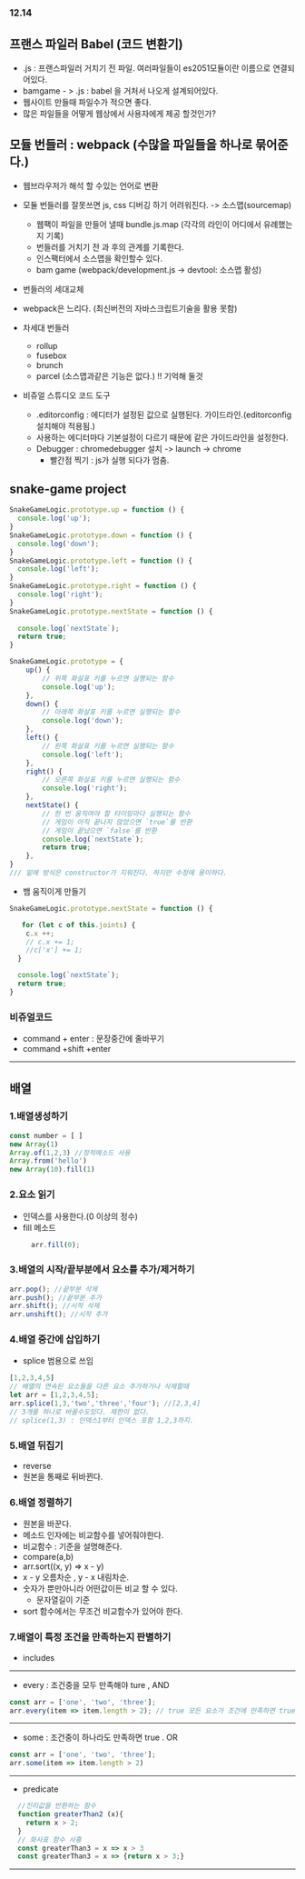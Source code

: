 ### 12.14
 ## 프랜스 파일러 Babel (코드 변환기) 
 - .js : 프랜스파일러 거치기 전 파일. 여러파일들이 es2051모듈이란 이름으로 연결되어있다.
 - bamgame - > .js : babel 을 거처서 나오게 설계되어있다.
 - 웹사이트 만들때 파일수가 적으면 좋다.
 - 많은 파일들을 어떻게 웹상에서 사용자에게 제공 할것인가?
 ## 모듈 번들러 : webpack (수많을 파일들을 하나로 묶어준다.)
 - 웹브라우저가 해석 할 수있는 언어로 변환
 - 모듈 번들러를 잘못쓰면 js, css 디버깅 하기 어려워진다. -> 소스맵(sourcemap)
    - 웹팩이 파일을 만들어 낼때 bundle.js.map (각각의 라인이 어디에서 유례했는지 기록)
    - 번들러를 거치기 전 과 후의 관계를 기록한다.
    - 인스팩터에서 소스맵을 확인할수 있다.
    - bam game (webpack/development.js -> devtool: 소스맵 활성)
 - 번들러의 세대교체
  - webpack은 느리다. (최신버전의 자바스크립트기술을 활용 못함)
  - 차세대 번들러 
    - rollup
    - fusebox
    - brunch
    - parcel (소스맵과같은 기능은 없다.) !! 기억해 둘것
 
  - 비쥬얼 스튜디오 코드 도구
    - .editorconfig : 에디터가 설정된 값으로 실행된다. 가이드라인.(editorconfig 설치해야 적용됨.)
    - 사용하는 에디터마다 기본설정이 다르기 때문에 같은 가이드라인을 설정한다.
    - Debugger : chromedebugger 설치 -> launch -> chrome
      - 빨간점 찍기 : js가 실행 되다가 멈춤.
## snake-game project
```js
SnakeGameLogic.prototype.up = function () {
  console.log('up');
}
SnakeGameLogic.prototype.down = function () {
  console.log('down');
}
SnakeGameLogic.prototype.left = function () {
  console.log('left');
}
SnakeGameLogic.prototype.right = function () {
  console.log('right');
}
SnakeGameLogic.prototype.nextState = function () {
  
  console.log(`nextState`);
  return true;
}
```
```js
SnakeGameLogic.prototype = {
    up() {
        // 위쪽 화살표 키를 누르면 실행되는 함수
        console.log('up');
    },
    down() {
        // 아래쪽 화살표 키를 누르면 실행되는 함수
        console.log('down');
    },
    left() {
        // 왼쪽 화살표 키를 누르면 실행되는 함수
        console.log('left');
    },
    right() {
        // 오른쪽 화살표 키를 누르면 실행되는 함수
        console.log('right');
    },
    nextState() {
        // 한 번 움직여야 할 타이밍마다 실행되는 함수
        // 게임이 아직 끝나지 않았으면 `true`를 반환
        // 게임이 끝났으면 `false`를 반환
        console.log(`nextState`);
        return true;
    },
}
/// 밑에 방식은 constructor가 지워진다. 하지만 수정에 용이하다.
```
 - 뱀 움직이게 만들기
```js
SnakeGameLogic.prototype.nextState = function () {

   for (let c of this.joints) {
    c.x ++;
    // c.x += 1;
    //c['x'] += 1;
  }

  console.log(`nextState`);
  return true;
}
```
### 비쥬얼코드 
- command + enter : 문장중간에 줄바꾸기
- command +shift +enter
----
## 배열
 ### 1.배열생성하기
  ```js
  const number = [ ]
  new Array(1)
  Array.of(1,2,3) //정적메소드 사용
  Array.from('hello')
  new Array(10).fill(1) 
  ```
  ### 2.요소 읽기
  - 인덱스를 사용한다.(0 이상의 정수)
  - fill 메소드
    ```js
      arr.fill(0);
    ```
  ### 3.배열의 시작/끝부분에서 요소를 추가/제거하기
  ```js
  arr.pop(); //끝부분 삭제
  arr.push(); //끝부분 추가
  arr.shift(); //시작 삭제
  arr.unshift(); //시작 추가
  ```
  ### 4.배열 중간에 삽입하기
  - splice 범용으로 쓰임
  ```js
  [1,2,3,4,5]
  // 배열의 연속된 요소들을 다른 요소 추가하거나 삭제할때
  let arr = [1,2,3,4,5];
  arr.splice(1,3,'two','three','four'); //[2,3,4]
  // 3개를 하나로 바꿀수도있다. 제한이 없다.
  // splice(1,3) : 인덱스1부터 인덱스 포함 1,2,3까지.
  ```
  ### 5.배열 뒤집기
  - reverse
  - 원본을 통째로 뒤바뀐다.
  ### 6.배열 정렬하기
  - 원본을 바꾼다.
  - 메소드 인자에는 비교함수를 넣어줘야한다.
  - 비교함수 : 기준을 설명해준다.
  - compare(a,b) 
  - arr.sort((x, y) => x - y)
  - x - y 오름차순 , y - x 내림차순.
  - 숫자가 뿐만아니라 어떤값이든 비교 할 수 있다.
    - 문자열길이 기준
  - sort 함수에서는 무조건 비교함수가 있어야 한다.
  ### 7.배열이 특정 조건을 만족하는지 판별하기
  - includes
  -----
  - every : 조건중을 모두 만족해야 ture , AND
```js
const arr = ['one', 'two', 'three'];
arr.every(item => item.length > 2); // true 모든 요소가 조건에 만족하면 true
```
----
  - some :  조건중이 하나라도 만족하면 true . OR
```js
const arr = ['one', 'two', 'three'];
arr.some(item => item.length > 2)
```
----
  - predicate 
```js
  //진리값을 반환하는 함수
  function greaterThan2 (x){
    return x > 2;
  }
  // 화사표 함수 사횽
  const greaterThan3 = x => x > 3
  const greaterThan3 = x => {return x > 3;}
```
----
